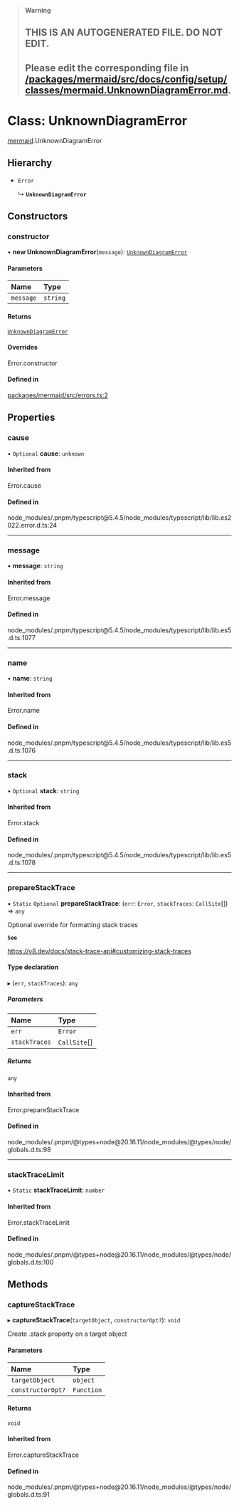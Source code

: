 > **Warning**
>
> ## THIS IS AN AUTOGENERATED FILE. DO NOT EDIT.
>
> ## Please edit the corresponding file in [/packages/mermaid/src/docs/config/setup/classes/mermaid.UnknownDiagramError.md](../../../../packages/mermaid/src/docs/config/setup/classes/mermaid.UnknownDiagramError.md).

# Class: UnknownDiagramError

[mermaid](../modules/mermaid.md).UnknownDiagramError

## Hierarchy

* `Error`

  ↳ **`UnknownDiagramError`**

## Constructors

### constructor

• **new UnknownDiagramError**(`message`): [`UnknownDiagramError`](mermaid.UnknownDiagramError.md)

#### Parameters

| Name      | Type     |
| :-------- | :------- |
| `message` | `string` |

#### Returns

[`UnknownDiagramError`](mermaid.UnknownDiagramError.md)

#### Overrides

Error.constructor

#### Defined in

[packages/mermaid/src/errors.ts:2](https://github.com/mermaid-js/mermaid/blob/master/packages/mermaid/src/errors.ts#L2)

## Properties

### cause

• `Optional` **cause**: `unknown`

#### Inherited from

Error.cause

#### Defined in

node\_modules/.pnpm/typescript\@5.4.5/node\_modules/typescript/lib/lib.es2022.error.d.ts:24

***

### message

• **message**: `string`

#### Inherited from

Error.message

#### Defined in

node\_modules/.pnpm/typescript\@5.4.5/node\_modules/typescript/lib/lib.es5.d.ts:1077

***

### name

• **name**: `string`

#### Inherited from

Error.name

#### Defined in

node\_modules/.pnpm/typescript\@5.4.5/node\_modules/typescript/lib/lib.es5.d.ts:1076

***

### stack

• `Optional` **stack**: `string`

#### Inherited from

Error.stack

#### Defined in

node\_modules/.pnpm/typescript\@5.4.5/node\_modules/typescript/lib/lib.es5.d.ts:1078

***

### prepareStackTrace

▪ `Static` `Optional` **prepareStackTrace**: (`err`: `Error`, `stackTraces`: `CallSite`\[]) => `any`

Optional override for formatting stack traces

**`See`**

<https://v8.dev/docs/stack-trace-api#customizing-stack-traces>

#### Type declaration

▸ (`err`, `stackTraces`): `any`

##### Parameters

| Name          | Type          |
| :------------ | :------------ |
| `err`         | `Error`       |
| `stackTraces` | `CallSite`\[] |

##### Returns

`any`

#### Inherited from

Error.prepareStackTrace

#### Defined in

node\_modules/.pnpm/@types+node\@20.16.11/node\_modules/@types/node/globals.d.ts:98

***

### stackTraceLimit

▪ `Static` **stackTraceLimit**: `number`

#### Inherited from

Error.stackTraceLimit

#### Defined in

node\_modules/.pnpm/@types+node\@20.16.11/node\_modules/@types/node/globals.d.ts:100

## Methods

### captureStackTrace

▸ **captureStackTrace**(`targetObject`, `constructorOpt?`): `void`

Create .stack property on a target object

#### Parameters

| Name              | Type       |
| :---------------- | :--------- |
| `targetObject`    | `object`   |
| `constructorOpt?` | `Function` |

#### Returns

`void`

#### Inherited from

Error.captureStackTrace

#### Defined in

node\_modules/.pnpm/@types+node\@20.16.11/node\_modules/@types/node/globals.d.ts:91
